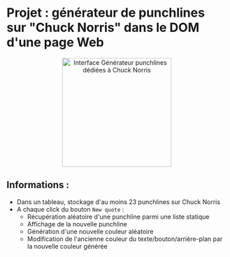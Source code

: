# Projet : générateur de punchlines sur "Chuck Norris" dans le DOM d'une page Web

<p align="center">
    <img src="https://samsara-portfolio.netlify.app/img/portfolio/punchlineschuck.jpg" alt="Interface Générateur punchlines dédiées à Chuck Norris" height="250">
</p>


## Informations :
* Dans un tableau, stockage d'au moins 23 punchlines sur Chuck Norris
* A chaque click du bouton `New quote` :
  * Récupération aléatoire d'une punchline parmi une liste statique
  * Affichage de la nouvelle punchline
  * Génération d'une nouvelle couleur aléatoire
  * Modification de l'ancienne couleur du texte/bouton/arrière-plan par la nouvelle couleur générée
